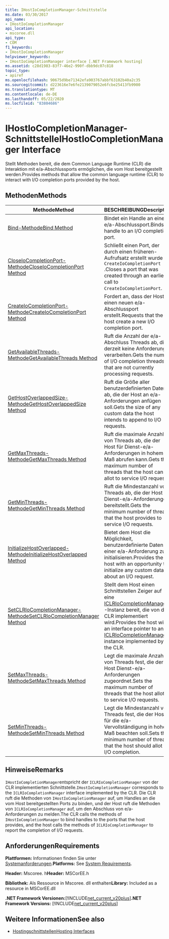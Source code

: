 ```yaml
---
title: IHostIoCompletionManager-Schnittstelle
ms.date: 03/30/2017
api_name:
- IHostIoCompletionManager
api_location:
- mscoree.dll
api_type:
- COM
f1_keywords:
- IHostIoCompletionManager
helpviewer_keywords:
- IHostIoCompletionManager interface [.NET Framework hosting]
ms.assetid: c28d1983-83f7-46e2-990f-dbb9dc07c818
topic_type:
- apiref
ms.openlocfilehash: 90675d9be71342efa903767abbf63102b40a2c35
ms.sourcegitcommit: d223616e7e6fe2139079052e6fcbe25413fb9900
ms.translationtype: MT
ms.contentlocale: de-DE
ms.lasthandoff: 05/22/2020
ms.locfileid: "83804686"
---
```

# <a name="ihostiocompletionmanager-interface"></a><span data-ttu-id="f3738-102">IHostIoCompletionManager-Schnittstelle</span><span class="sxs-lookup"><span data-stu-id="f3738-102">IHostIoCompletionManager Interface</span></span>
<span data-ttu-id="f3738-103">Stellt Methoden bereit, die dem Common Language Runtime (CLR) die Interaktion mit e/a-Abschlussports ermöglichen, die vom Host bereitgestellt werden.</span><span class="sxs-lookup"><span data-stu-id="f3738-103">Provides methods that allow the common language runtime (CLR) to interact with I/O completion ports provided by the host.</span></span>  
  
## <a name="methods"></a><span data-ttu-id="f3738-104">Methoden</span><span class="sxs-lookup"><span data-stu-id="f3738-104">Methods</span></span>  
  
|<span data-ttu-id="f3738-105">Methode</span><span class="sxs-lookup"><span data-stu-id="f3738-105">Method</span></span>|<span data-ttu-id="f3738-106">BESCHREIBUNG</span><span class="sxs-lookup"><span data-stu-id="f3738-106">Description</span></span>|  
|------------|-----------------|  
|[<span data-ttu-id="f3738-107">Bind-Methode</span><span class="sxs-lookup"><span data-stu-id="f3738-107">Bind Method</span></span>](ihostiocompletionmanager-bind-method.md)|<span data-ttu-id="f3738-108">Bindet ein Handle an einen e/a-Abschlussport.</span><span class="sxs-lookup"><span data-stu-id="f3738-108">Binds a handle to an I/O completion port.</span></span>|  
|[<span data-ttu-id="f3738-109">CloseIoCompletionPort-Methode</span><span class="sxs-lookup"><span data-stu-id="f3738-109">CloseIoCompletionPort Method</span></span>](ihostiocompletionmanager-closeiocompletionport-method.md)|<span data-ttu-id="f3738-110">Schließt einen Port, der durch einen früheren-Aufrufsatz erstellt wurde `CreateIoCompletionPort` .</span><span class="sxs-lookup"><span data-stu-id="f3738-110">Closes a port that was created through an earlier call to `CreateIoCompletionPort`.</span></span>|  
|[<span data-ttu-id="f3738-111">CreateIoCompletionPort-Methode</span><span class="sxs-lookup"><span data-stu-id="f3738-111">CreateIoCompletionPort Method</span></span>](ihostiocompletionmanager-createiocompletionport-method.md)|<span data-ttu-id="f3738-112">Fordert an, dass der Host einen neuen e/a-Abschlussport erstellt.</span><span class="sxs-lookup"><span data-stu-id="f3738-112">Requests that the host create a new I/O completion port.</span></span>|  
|[<span data-ttu-id="f3738-113">GetAvailableThreads-Methode</span><span class="sxs-lookup"><span data-stu-id="f3738-113">GetAvailableThreads Method</span></span>](ihostiocompletionmanager-getavailablethreads-method.md)|<span data-ttu-id="f3738-114">Ruft die Anzahl der e/a-Abschluss Threads ab, die derzeit keine Anforderungen verarbeiten.</span><span class="sxs-lookup"><span data-stu-id="f3738-114">Gets the number of I/O completion threads that are not currently processing requests.</span></span>|  
|[<span data-ttu-id="f3738-115">GetHostOverlappedSize-Methode</span><span class="sxs-lookup"><span data-stu-id="f3738-115">GetHostOverlappedSize Method</span></span>](ihostiocompletionmanager-gethostoverlappedsize-method.md)|<span data-ttu-id="f3738-116">Ruft die Größe aller benutzerdefinierten Daten ab, die der Host an e/a-Anforderungen anfügen soll.</span><span class="sxs-lookup"><span data-stu-id="f3738-116">Gets the size of any custom data the host intends to append to I/O requests.</span></span>|  
|[<span data-ttu-id="f3738-117">GetMaxThreads-Methode</span><span class="sxs-lookup"><span data-stu-id="f3738-117">GetMaxThreads Method</span></span>](ihostiocompletionmanager-getmaxthreads-method.md)|<span data-ttu-id="f3738-118">Ruft die maximale Anzahl von Threads ab, die der Host für Dienst-e/a-Anforderungen in hohem Maß abrufen kann.</span><span class="sxs-lookup"><span data-stu-id="f3738-118">Gets the maximum number of threads that the host can allot to service I/O requests.</span></span>|  
|[<span data-ttu-id="f3738-119">GetMinThreads-Methode</span><span class="sxs-lookup"><span data-stu-id="f3738-119">GetMinThreads Method</span></span>](ihostiocompletionmanager-getminthreads-method.md)|<span data-ttu-id="f3738-120">Ruft die Mindestanzahl von Threads ab, die der Host für Dienst-e/a-Anforderungen bereitstellt.</span><span class="sxs-lookup"><span data-stu-id="f3738-120">Gets the minimum number of threads that the host provides to service I/O requests.</span></span>|  
|[<span data-ttu-id="f3738-121">InitializeHostOverlapped-Methode</span><span class="sxs-lookup"><span data-stu-id="f3738-121">InitializeHostOverlapped Method</span></span>](ihostiocompletionmanager-initializehostoverlapped-method.md)|<span data-ttu-id="f3738-122">Bietet dem Host die Möglichkeit, benutzerdefinierte Daten zu einer e/a-Anforderung zu initialisieren.</span><span class="sxs-lookup"><span data-stu-id="f3738-122">Provides the host with an opportunity to initialize any custom data about an I/O request.</span></span>|  
|[<span data-ttu-id="f3738-123">SetCLRIoCompletionManager-Methode</span><span class="sxs-lookup"><span data-stu-id="f3738-123">SetCLRIoCompletionManager Method</span></span>](../../../../docs/framework/unmanaged-api/hosting/ihostiocompletionmanager-setclriocompletionmanager-method.md)|<span data-ttu-id="f3738-124">Stellt dem Host einen Schnittstellen Zeiger auf eine [ICLRIoCompletionManager](iclriocompletionmanager-interface.md) -Instanz bereit, die von der CLR implementiert wird.</span><span class="sxs-lookup"><span data-stu-id="f3738-124">Provides the host with an interface pointer to an [ICLRIoCompletionManager](iclriocompletionmanager-interface.md) instance implemented by the CLR.</span></span>|  
|[<span data-ttu-id="f3738-125">SetMaxThreads-Methode</span><span class="sxs-lookup"><span data-stu-id="f3738-125">SetMaxThreads Method</span></span>](ihostiocompletionmanager-setmaxthreads-method.md)|<span data-ttu-id="f3738-126">Legt die maximale Anzahl von Threads fest, die der Host Dienst-e/a-Anforderungen zugeordnet.</span><span class="sxs-lookup"><span data-stu-id="f3738-126">Sets the maximum number of threads that the host allots to service I/O requests.</span></span>|  
|[<span data-ttu-id="f3738-127">SetMinThreads-Methode</span><span class="sxs-lookup"><span data-stu-id="f3738-127">SetMinThreads Method</span></span>](ihostiocompletionmanager-setminthreads-method.md)|<span data-ttu-id="f3738-128">Legt die Mindestanzahl von Threads fest, die der Host für die e/a-Vervollständigung in hohem Maß beachten soll.</span><span class="sxs-lookup"><span data-stu-id="f3738-128">Sets the minimum number of threads that the host should allot to I/O completion.</span></span>|  
  
## <a name="remarks"></a><span data-ttu-id="f3738-129">Hinweise</span><span class="sxs-lookup"><span data-stu-id="f3738-129">Remarks</span></span>  
 <span data-ttu-id="f3738-130">`IHostIoCompletionManager`entspricht der `ICLRIoCompletionManager` von der CLR implementierten Schnittstelle.</span><span class="sxs-lookup"><span data-stu-id="f3738-130">`IHostIoCompletionManager` corresponds to the `ICLRIoCompletionManager` interface implemented by the CLR.</span></span> <span data-ttu-id="f3738-131">Die CLR ruft die Methoden von `IHostIoCompletionManager` auf, um Handles an die vom Host bereitgestellten Ports zu binden, und der Host ruft die Methoden von `ICLRIoCompletionManager` auf, um den Abschluss von e/a-Anforderungen zu melden.</span><span class="sxs-lookup"><span data-stu-id="f3738-131">The CLR calls the methods of `IHostIoCompletionManager` to bind handles to the ports that the host provides, and the host calls the methods of `ICLRIoCompletionManager` to report the completion of I/O requests.</span></span>  
  
## <a name="requirements"></a><span data-ttu-id="f3738-132">Anforderungen</span><span class="sxs-lookup"><span data-stu-id="f3738-132">Requirements</span></span>  
 <span data-ttu-id="f3738-133">**Plattformen:** Informationen finden Sie unter [Systemanforderungen](../../get-started/system-requirements.md).</span><span class="sxs-lookup"><span data-stu-id="f3738-133">**Platforms:** See [System Requirements](../../get-started/system-requirements.md).</span></span>  
  
 <span data-ttu-id="f3738-134">**Header:** Mscoree. h</span><span class="sxs-lookup"><span data-stu-id="f3738-134">**Header:** MSCorEE.h</span></span>  
  
 <span data-ttu-id="f3738-135">**Bibliothek:** Als Ressource in Mscoree. dll enthalten</span><span class="sxs-lookup"><span data-stu-id="f3738-135">**Library:** Included as a resource in MSCorEE.dll</span></span>  
  
 <span data-ttu-id="f3738-136">**.NET Framework Versionen:**[!INCLUDE[net_current_v20plus](../../../../includes/net-current-v20plus-md.md)]</span><span class="sxs-lookup"><span data-stu-id="f3738-136">**.NET Framework Versions:** [!INCLUDE[net_current_v20plus](../../../../includes/net-current-v20plus-md.md)]</span></span>  
  
## <a name="see-also"></a><span data-ttu-id="f3738-137">Weitere Informationen</span><span class="sxs-lookup"><span data-stu-id="f3738-137">See also</span></span>

- [<span data-ttu-id="f3738-138">Hostingschnittstellen</span><span class="sxs-lookup"><span data-stu-id="f3738-138">Hosting Interfaces</span></span>](hosting-interfaces.md)
